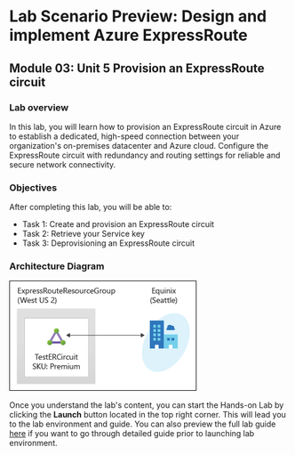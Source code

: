 # Lab Scenario Preview: Design and implement Azure ExpressRoute

## Module 03: Unit 5 Provision an ExpressRoute circuit

### Lab overview

In this lab, you will learn how to  provision an ExpressRoute circuit in Azure to establish a dedicated, high-speed connection between your organization's on-premises datacenter and Azure cloud. Configure the ExpressRoute circuit with redundancy and routing settings for reliable and secure network connectivity.

### Objectives
  
After completing this lab, you will be able to:

+ Task 1: Create and provision an ExpressRoute circuit
+ Task 2: Retrieve your Service key
+ Task 3: Deprovisioning an ExpressRoute circuit

### Architecture Diagram
![](media/M3-U5.png) 

Once you understand the lab's content, you can start the Hands-on Lab by clicking the **Launch** button located in the top right corner. This will lead you to the lab environment and guide. You can also preview the full lab guide [here](https://experience.cloudlabs.ai/#/labguidepreview/a9228d15-a67b-4667-8261-92634eb864e6) if you want to go through detailed guide prior to launching lab environment.







